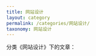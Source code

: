 ```yaml
---
title: 网站设计
layout: category
permalink: /categories/网站设计/
taxonomy: 网站设计
---
```


分类《网站设计》下的文章：